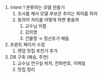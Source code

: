 1. intent 1 분류하는 모델 만들기 
    1. 조사를 해서 모델 후보군 추리는 회의를 하자 
    2. 동의어 처리를 어떻게 하면 좋을까 
        1. 교수님 이름
        2. 강의명
        3. 건물명 → 정선초가 해둠 
2. 프론트 페이지 수정 
    1. 랜덤 맛집 추천기 추가 
3. DB 구축 (해승, 주연) 
    1. 교수님 연구실 위치, 전화번호, 이메일 
    2. 맛집 정리
